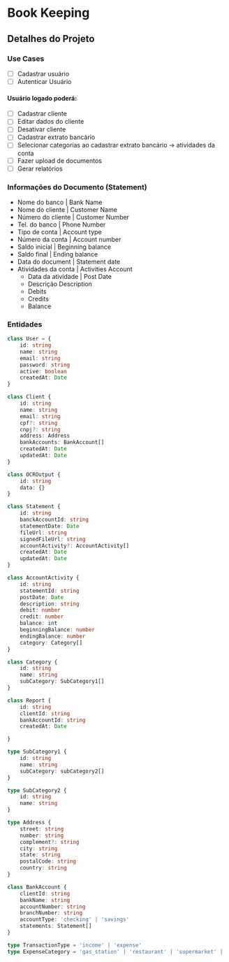 # Book Keeping

## Detalhes do Projeto

### Use Cases

- [ ] Cadastrar usuário
- [ ] Autenticar Usuário

#### Usuário logado poderá:

- [ ] Cadastrar cliente
- [ ] Editar dados do cliente
- [ ] Desativar cliente
- [ ] Cadastrar extrato bancário
- [ ] Selecionar categorias ao cadastrar extrato bancário -> atividades da conta
- [ ] Fazer upload de documentos
- [ ] Gerar relatórios

### Informações do Documento (Statement)

- Nome do banco | Bank Name
- Nome do cliente | Customer Name
- Número do cliente | Customer Number
- Tel. do banco | Phone Number
- Tipo de conta | Account type
- Número da conta | Account number
- Saldo inicial | Beginning balance
- Saldo final | Ending balance
- Data do document | Statement date
- Atividades da conta | Activities Account
  - Data da atividade | Post Date
  - Descrição Description
  - Debits
  - Credits
  - Balance

### Entidades

```typescript
class User = {
    id: string
    name: string
    email: string
    password: string
    active: boolean
    createdAt: Date
}

class Client {
    id: string
    name: string
    email: string
    cpf?: string
    cnpj?: string
    address: Address
    bankAccounts: BankAccount[]
    createdAt: Date
    updatedAt: Date
}

class OCROutput {
    id: string
    data: {}
}

class Statement {
    id: string
    banckAccountId: string
    statementDate: Date
    fileUrl: string
    signedFileUrl: string
    accountActivity?: AccountActivity[]
    createdAt: Date
    updatedAt: Date
}

class AccountActivity {
    id: string
    statementId: string
    postDate: Date
    description: string
    debit: number
    credit: number
    balance: int
    beginningBalance: number
    endingBalance: number
    category: Category[]
}

class Category {
    id: string
    name: string
    subCategory: SubCategory1[]
}

class Report {
    id: string
    clientId: string
    bankAccountId: string
    createdAt: Date

}

type SubCategory1 {
    id: string
    name: string
    subCategory: subCategory2[]
}

type SubCategory2 {
    id: string
    name: string
}

type Address {
    street: string
    number: string
    complement?: string
    city: string
    state: string
    postalCode: string
    country: string
}

class BankAccount {
    clientId: string
    bankName: string
    accountNumber: string
    branchNumber: string
    accountType: 'checking' | 'savings'
    statements: Statement[]
}

type TransactionType = 'income' | 'expense'
type ExpenseCategory = 'gas_station' | 'restaurant' | 'supermarket' | 'others'


```
